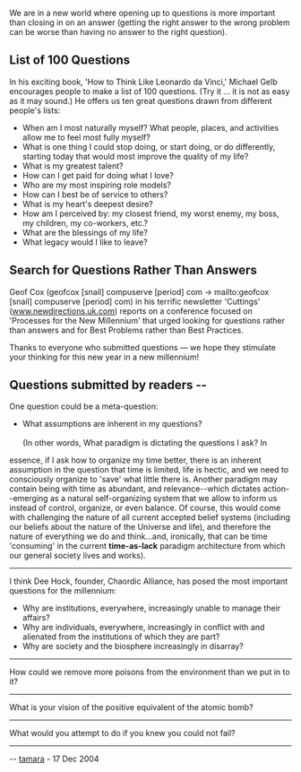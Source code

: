<div id="wikitext">

<div style="display: none;">

Summary:the importance of asking, more than answering
Parent:Consulting(.<span
class="wikiword">[HomePage](http://wiki.tamouse.org?n=Consulting.HomePage?action=print)</span>)
<span
class="wikiword">[IncludeMe](http://wiki.tamouse.org?n=Consulting.IncludeMe?action=edit)[?](http://wiki.tamouse.org?n=Consulting.IncludeMe?action=edit)</span>:[Consulting](http://wiki.tamouse.org?n=Consulting.HomePage?action=print)
Categories:[Articles](http://wiki.tamouse.org?n=Category.Articles) Tags:
questions, inquiry, introspection

</div>

We are in a new world where opening up to questions is more important
than closing in on an answer (getting the right answer to the wrong
problem can be worse than having no answer to the right question).

<div class="vspace">

</div>

List of 100 Questions
---------------------

In his exciting book, 'How to Think Like Leonardo da Vinci,' Michael
Gelb encourages people to make a list of 100 questions. (Try it ... it
is not as easy as it may sound.) He offers us ten great questions drawn
from different people's lists:

<div class="vspace">

</div>

-   When am I most naturally myself? What people, places, and activities
    allow me to feel most fully myself?
-   What is one thing I could stop doing, or start doing, or do
    differently, starting today that would most improve the quality of
    my life?
-   What is my greatest talent?
-   How can I get paid for doing what I love?
-   Who are my most inspiring role models?
-   How can I best be of service to others?
-   What is my heart's deepest desire?
-   How am I perceived by: my closest friend, my worst enemy, my boss,
    my children, my co-workers, etc.?
-   What are the blessings of my life?
-   What legacy would I like to leave?

<div class="vspace">

</div>

Search for Questions Rather Than Answers
----------------------------------------

Geof Cox (<span class="_deob"><span class="_t">geofcox<span class="_a">
[snail] </span>compuserve<span class="_d"> [period]
</span>com</span> -\> <span class="_m">mailto:geofcox<span class="_a">
[snail] </span>compuserve<span class="_d"> [period]
</span>com</span></span>) in his terrific newsletter 'Cuttings'
(www.newdirections.uk.com) reports on a conference focused on 'Processes
for the New Millennium' that urged looking for questions rather than
answers and for Best Problems rather than Best Practices.

Thanks to everyone who submitted questions — we hope they stimulate your
thinking for this new year in a new millennium!

<div class="vspace">

</div>

Questions submitted by readers --
---------------------------------

One question could be a meta-question:

-   What assumptions are inherent in my questions?\
    \
    (In other words, What paradigm is dictating the questions I ask? In

essence, if I ask how to organize my time better, there is an inherent
assumption in the question that time is limited, life is hectic, and we
need to consciously organize to 'save' what little there is. Another
paradigm may contain being with time as abundant, and relevance--which
dictates action--emerging as a natural self-organizing system that we
allow to inform us instead of control, organize, or even balance. Of
course, this would come with challenging the nature of all current
accepted belief systems (including our beliefs about the nature of the
Universe and life), and therefore the nature of everything we do and
think...and, ironically, that can be time 'consuming' in the current
**time-as-lack** paradigm architecture from which our general society
lives and works).

<div class="vspace">

</div>

------------------------------------------------------------------------

I think Dee Hock, founder, Chaordic Alliance, has posed the most
important questions for the millennium:

-   Why are institutions, everywhere, increasingly unable to manage
    their affairs?
-   Why are individuals, everywhere, increasingly in conflict with and
    alienated from the institutions of which they are part?
-   Why are society and the biosphere increasingly in disarray?

<div class="vspace">

</div>

------------------------------------------------------------------------

How could we remove more poisons from the environment than we put in to
it?

<div class="vspace">

</div>

------------------------------------------------------------------------

What is your vision of the positive equivalent of the atomic bomb?

<div class="vspace">

</div>

------------------------------------------------------------------------

What would you attempt to do if you knew you could not fail?

<div class="vspace">

</div>

------------------------------------------------------------------------

-- [tamara](http://wiki.tamouse.org?n=Profiles.Tamara?action=print) - 17
Dec 2004

</div>
